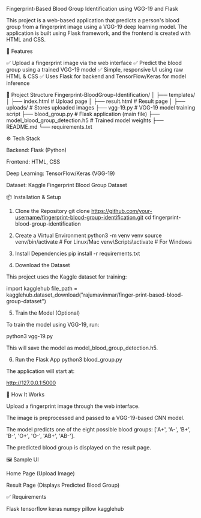 Fingerprint-Based Blood Group Identification using VGG-19 and Flask

This project is a web-based application that predicts a person's blood group from a fingerprint image using a VGG-19 deep learning model. The application is built using Flask framework, and the frontend is created with HTML and CSS.

📌 Features

✅ Upload a fingerprint image via the web interface
✅ Predict the blood group using a trained VGG-19 model
✅ Simple, responsive UI using raw HTML & CSS
✅ Uses Flask for backend and TensorFlow/Keras for model inference

📂 Project Structure
Fingerprint-BloodGroup-Identification/
│
├── templates/
│   ├── index.html        # Upload page
│   ├── result.html       # Result page
│
├── uploads/             # Stores uploaded images
├── vgg-19.py            # VGG-19 model training script
├── blood_group.py       # Flask application (main file)
├── model_blood_group_detection.h5  # Trained model weights
├── README.md
└── requirements.txt

⚙️ Tech Stack

Backend: Flask (Python)

Frontend: HTML, CSS

Deep Learning: TensorFlow/Keras (VGG-19)

Dataset: Kaggle Fingerprint Blood Group Dataset

📦 Installation & Setup
1. Clone the Repository
git clone https://github.com/your-username/fingerprint-blood-group-identification.git
cd fingerprint-blood-group-identification

2. Create a Virtual Environment
python3 -m venv venv
source venv/bin/activate   # For Linux/Mac
venv\Scripts\activate      # For Windows

3. Install Dependencies
pip install -r requirements.txt

4. Download the Dataset

This project uses the Kaggle dataset for training:

import kagglehub
file_path = kagglehub.dataset_download("rajumavinmar/finger-print-based-blood-group-dataset")

5. Train the Model (Optional)

To train the model using VGG-19, run:

python3 vgg-19.py


This will save the model as model_blood_group_detection.h5.

6. Run the Flask App
python3 blood_group.py


The application will start at:

http://127.0.0.1:5000

📑 How It Works

Upload a fingerprint image through the web interface.

The image is preprocessed and passed to a VGG-19-based CNN model.

The model predicts one of the eight possible blood groups:
['A+', 'A-', 'B+', 'B-', 'O+', 'O-', 'AB+', 'AB-'].

The predicted blood group is displayed on the result page.

🖼 Sample UI

Home Page (Upload Image)

Result Page (Displays Predicted Blood Group)

✅ Requirements

Flask
tensorflow
keras
numpy
pillow
kagglehub